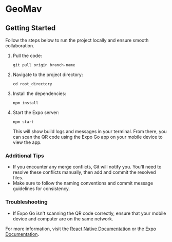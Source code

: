 <!DOCTYPE html>
<html lang="en">
<head>
    <meta charset="UTF-8">
    <meta name="viewport" content="width=device-width, initial-scale=1.0">
</head>
<body>

<h1>GeoMav</h1>

<h2>Getting Started</h2>

<p>Follow the steps below to run the project locally and ensure smooth collaboration.</p>

<ol>
    <li>Pull the code:
        <pre><code>git pull origin branch-name</code></pre>
    </li>
    <li>Navigate to the project directory:
        <pre><code>cd root_directory</code></pre>
    </li>
    <li>Install the dependencies:
        <pre><code>npm install</code></pre>
    </li>
    <li>Start the Expo server:
        <pre><code>npm start</code></pre>
        <p>This will show build logs and messages in your terminal. From there, you can scan the QR code using the Expo Go app on your mobile device to view the app.</p>
    </li>
</ol>

<h3>Additional Tips</h3>
<ul>
    <li>If you encounter any merge conflicts, Git will notify you. You'll need to resolve these conflicts manually, then add and commit the resolved files.</li>
    <li>Make sure to follow the naming conventions and commit message guidelines for consistency.</li>
</ul>

<h3>Troubleshooting</h3>
<ul>
    <li>If Expo Go isn't scanning the QR code correctly, ensure that your mobile device and computer are on the same network.</li>
</ul>

<p>For more information, visit the <a href="https://reactnative.dev/docs/getting-started">React Native Documentation</a> or the <a href="https://docs.expo.dev/">Expo Documentation</a>.</p>

</body>
</html>
